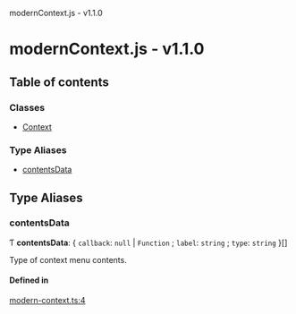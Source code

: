 modernContext.js - v1.1.0

# modernContext.js - v1.1.0

## Table of contents

### Classes

- [Context](classes/Context.md)

### Type Aliases

- [contentsData](README.md#contentsdata)

## Type Aliases

### contentsData

Ƭ **contentsData**: { `callback`: ``null`` \| `Function` ; `label`: `string` ; `type`: `string`  }[]

Type of context menu contents.

#### Defined in

[modern-context.ts:4](https://github.com/Robot-Inventor/modern-context.js/blob/47188ea/src/modern-context.ts#L4)
